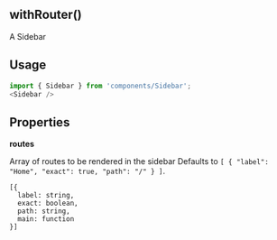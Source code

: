 <!-- ! This is a generated file. To make changes, edit <Component>.doc.js ! -->
## withRouter()
A Sidebar

## Usage

```javascript
import { Sidebar } from 'components/Sidebar';
<Sidebar />
```

## Properties

**routes**

Array of routes to be rendered in the sidebar Defaults to `[
  {
    "label": "Home",
    "exact": true,
    "path": "/"
  }
]`.

```
[{
  label: string,
  exact: boolean,
  path: string,
  main: function
}]
```
  